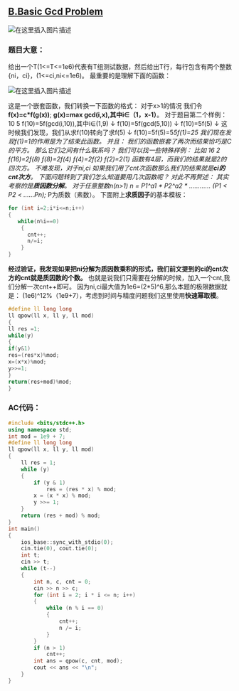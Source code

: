 

 

## [B.Basic Gcd Problem](https://ac.nowcoder.com/acm/contest/5669/B)

![在这里插入图片描述](https://img-blog.csdnimg.cn/20200723103633693.png?x-oss-process=image/watermark,type_ZmFuZ3poZW5naGVpdGk,shadow_10,text_aHR0cHM6Ly9ibG9nLmNzZG4ubmV0L3FxXzQ1ODQ1NDA0,size_16,color_FFFFFF,t_70#pic_center)
### **题目大意：**
给出一个T(1<=T<=1e6)代表有T组测试数据，然后给出T行，每行包含有两个整数{ni，ci}，(1<=ci,ni<=1e6)。
最重要的是理解下面的函数：

![在这里插入图片描述](https://img-blog.csdnimg.cn/20200723104139976.png#pic_center)


这是一个嵌套函数，我们转换一下函数的格式：
对于x>1的情况
我们令**f(x)=c*f(g(x))**;
      **g(x)=max gcd(i,x),其中i∈（1，x-1）**。
对于题目第二个样例：
10 5
f(10)=5f(gcd(i,10)),其中i∈(1,9)
↓
f(10)=5f(gcd(5,10))
↓
f(10)=5f(5)
↓
这时候我们发现，我们从求f(10)转向了求f(5)
↓
f(10)=5f(5)=5*5f(1)=25
*我们现在发现f(1)=1的作用是为了结束此函数。
并且：
我们的函数嵌套了两次而结果恰巧是C的平方。
那么它们之间有什么联系吗？
我们可以找一些特殊样例：
比如 16 2
f(16)=2f(8)
f(8)=2f(4)
f(4)=2f(2)
f(2)=2(1)
函数有4层，而我们的结果就是2的四次方。
不难发现，对于ni,ci
如果我们用了cnt次函数那么我们的结果就是**ci的cnt次方**。
下面问题转到了我们怎么知道要用几次函数呢？
对此不再赘述：
其实考察的是**质因数分解**。
对于任意整数n(n>1)
n = P1^a1 * P2^a2 * …………* (P1 < P2 < ……Pn);*
P为质数（素数）。
下面附上**求质因子**的基本模板：

```cpp
for (int i=2;i*i<=n;i++)
{
   while(n%i==0)
    {
      cnt++;
      n/=i;
    }
}
```
**经过验证，我发现如果把ni分解为质因数乘积的形式，我们前文提到的ci的cnt次方的cnt就是质因数的个数。**
也就是说我们只需要在分解的时候，加入一个cnt,我们分解一次cnt++即可。
因为ni,ci最大值为1e6=(2*5)^6,那么本题的极限数据就是：
(1e6)^12%（1e9+7），考虑到时间与精度问题我们这里使用**快速幂取模**。

```cpp
#define ll long long
ll qpow(ll x, ll y, ll mod)
{
ll res =1;
while(y)
{
if(y&1)
res=(res*x)%mod;
x=(x*x)%mod;
y>>=1;
}
return(res+mod)%mod;
}
```
### **AC代码：**

```cpp
#include <bits/stdc++.h>
using namespace std;
int mod = 1e9 + 7;
#define ll long long
ll qpow(ll x, ll y, ll mod)
{
    ll res = 1;
    while (y)
    {
        if (y & 1)
            res = (res * x) % mod;
        x = (x * x) % mod;
        y >>= 1;
    }
    return (res + mod) % mod;
}
int main()
{
    ios_base::sync_with_stdio(0);
    cin.tie(0), cout.tie(0);
    int t;
    cin >> t;
    while (t--)
    {
        int n, c, cnt = 0;
        cin >> n >> c;
        for (int i = 2; i * i <= n; i++)
        {
            while (n % i == 0)
            {
                cnt++;
                n /= i;
            }
        }
        if (n > 1)
            cnt++;
        int ans = qpow(c, cnt, mod);
        cout << ans << "\n";
    }
}
```
